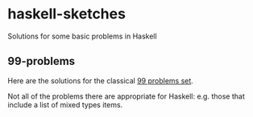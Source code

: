 # haskell-sketches
Solutions for some basic problems in Haskell

## 99-problems
Here are the solutions for the classical [99 problems set](https://wiki.haskell.org/99_questions).

Not all of the problems there are appropriate for Haskell: e.g. those that include a list of mixed types items.
